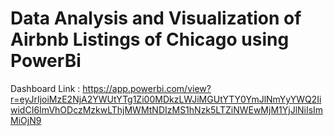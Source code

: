 # Data Analysis and Visualization of Airbnb Listings of Chicago using PowerBi
Dashboard Link : https://app.powerbi.com/view?r=eyJrIjoiMzE2NjA2YWUtYTg1Zi00MDkzLWJiMGUtYTY0YmJlNmYyYWQ2IiwidCI6ImVhODczMzkwLThjMWMtNDIzMS1hNzk5LTZiNWEwMjM1YjJlNiIsImMiOjN9
